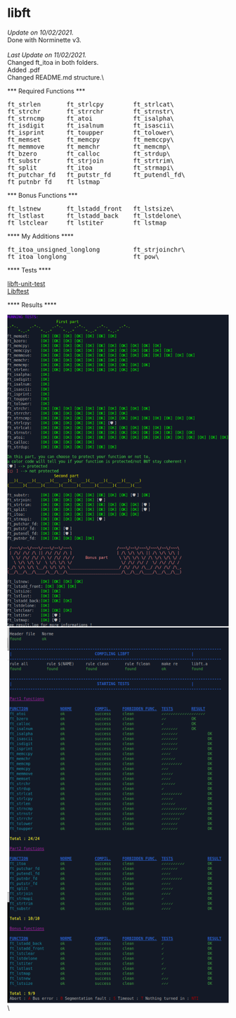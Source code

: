 # libft

<i>Update on 10/02/2021.</i>\
Done with Norminette v3.\
\
<i>Last Update on 11/02/2021.</i>\
Changed ft_itoa in both folders.\
Added .pdf\
Changed README.md structure.\

*** Required Functions ***
<pre>
ft_strlen       ft_strlcpy        ft_strlcat\
ft_strchr       ft_strrchr        ft_strnstr\
ft_strncmp      ft_atoi           ft_isalpha\
ft_isdigit      ft_isalnum        ft_isascii\
ft_isprint      ft_toupper        ft_tolower\
ft_memset       ft_memcpy         ft_memccpy\
ft_memmove      ft_memchr         ft_memcmp\
ft_bzero        ft_calloc         ft_strdup\
ft_substr       ft_strjoin        ft_strtrim\
ft_split        ft_itoa           ft_strmapi\
ft_putchar_fd   ft_putstr_fd      ft_putendl_fd\
ft_putnbr_fd    ft_lstmap
</pre>
*** Bonus Functions ***
<pre>
ft_lstnew       ft_lstadd_front   ft_lstsize\
ft_lstlast      ft_lstadd_back    ft_lstdelone\
ft_lstclear     ft_lstiter        ft_lstmap
</pre> 
**** My Additions ****
<pre>
ft_itoa_unsigned_longlong         ft_strjoinchr\
ft_itoa_longlong                  ft_pow\
</pre>
**** Tests ****

[libft-unit-test](https://github.com/alelievr/libft-unit-test)\
[Libftest](https://github.com/jtoty/Libftest)

**** Results ****

![GitHub Logo](/images/alelievr_libft-unit-test.png)\
![GitHub Logo](/images/jtoty_libftest.png)\


